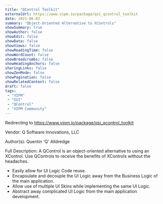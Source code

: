 ```yaml
---
title: "QControl Toolkit"
externalUrl: https://www.vipm.io/package/qsi_qcontrol_toolkit
date: 2021-06-02
summary: "Object-Oriented Alternative to XControls"
showSummary: true
showAuthor: false
showEdit: false
showData: false
showViews: false
showReadingTime: false
showWordCount: false
showBreadcrumbs: false
showHeadingAnchors: false
sharingLinks: false
showZenMode: false
showPagination: false
showRelatedContent: false
draft: false
tags:
 - "VIPM"
 - "GUI"
 - "QControl"
 - "VIPM Community"
---
```


Redirecting to https://www.vipm.io/package/qsi_qcontrol_toolkit

Vendor: Q Software Innovations, LLC

Author(s): Quentin 'Q' Alldredge
 
Full Description:
A QControl is an object-oriented alternative to using an XControl.  Use QControls to receive the benefits of XControls without the headaches.  

-  Easily allow for UI Logic Code reuse.  
-  Encapsulate and decouple the UI Logic away from the Business Logic of the main application.  
-  Allow use of multiple UI Skins while implementing the same UI Logic.  
-  Abstract away complicated UI Logic from the main application development.